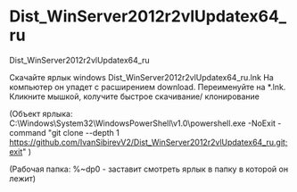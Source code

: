 # Dist_WinServer2012r2vlUpdatex64_ru
Dist_WinServer2012r2vlUpdatex64_ru

Скачайте ярлык windows Dist_WinServer2012r2vlUpdatex64_ru.lnk На компьютер он упадет с расширением download. Переименуйте на *.lnk. Кликните мышкой, колучите быстрое скачивание/ клонирование

(Объект ярлыка: C:\Windows\System32\WindowsPowerShell\v1.0\powershell.exe -NoExit -command "git clone --depth 1 https://github.com/IvanSibirevV2/Dist_WinServer2012r2vlUpdatex64_ru.git;exit" )

(Рабочая папка: %~dp0  - заставит смотреть ярлык в папку в которой он лежит)
